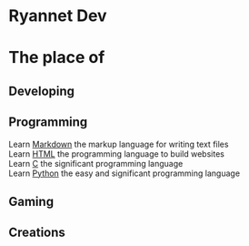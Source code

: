 # Ryannet Dev
# The place of
## Developing
## Programming
Learn [Markdown](Learn-Markdown.md) the markup language for writing text files\
Learn [HTML](Learn-HTML.md) the programming language to build websites\
Learn [C](Learn-C.md) the significant programming language\
Learn [Python](Learn-Python.md) the easy and significant programming language
## Gaming
## Creations
